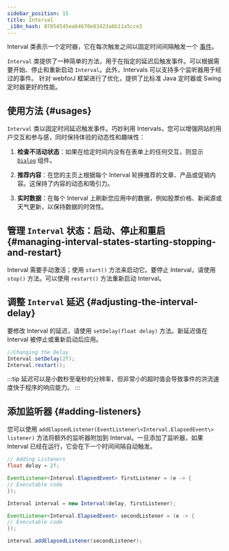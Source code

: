 ```yaml
---
sidebar_position: 15
title: Interval
_i18n_hash: 07054545ea64670e83423a6b11a5cce3
---
```

<DocChip chip='since' label='24.02' />
<JavadocLink type="foundation" location="com/webforj/Interval" top='true'/>

<JavadocLink type="foundation" location="com/webforj/Interval" code='true' >Interval</JavadocLink> 类表示一个定时器，它在每次触发之间以固定时间间隔触发一个 [事件](../building-ui/events)。

`Interval` 类提供了一种简单的方法，用于在指定的延迟后触发事件。可以根据需要开始、停止和重新启动 `Interval`。此外，Intervals 可以支持多个监听器用于经过的事件。
针对 webforJ 框架进行了优化，提供了比标准 Java 定时器或 Swing 定时器更好的性能。

## 使用方法 {#usages}
`Interval` 类以固定时间延迟触发事件。巧妙利用 Intervals，您可以增强网站的用户交互和参与感，同时保持体验的动态性和趣味性：

1. **检查不活动状态**：如果在给定时间内没有在表单上的任何交互，则显示 [`Dialog`](../components/dialog) 组件。

2. **推荐内容**：在您的主页上根据每个 Interval 轮换推荐的文章、产品或促销内容。这保持了内容的动态和吸引力。

3. **实时数据**：在每个 Interval 上刷新您应用中的数据，例如股票价格、新闻源或天气更新，以保持数据的时效性。

## 管理 `Interval` 状态：启动、停止和重启 {#managing-interval-states-starting-stopping-and-restart}
Interval 需要手动激活；使用 `start()` 方法来启动它。要停止 Interval，请使用 `stop()` 方法。可以使用 `restart()` 方法重新启动 Interval。

## 调整 `Interval` 延迟 {#adjusting-the-interval-delay}

要修改 Interval 的延迟，请使用 `setDelay(float delay)` 方法。新延迟值在 Interval 被停止或重新启动后应用。

```java
//Changing the Delay
Interval.setDelay(2f);
Interval.restart();
```

:::tip
延迟可以是小数秒至毫秒的分辨率，但非常小的超时值会导致事件的洪流速度快于程序的响应能力。
:::

## 添加监听器 {#adding-listeners}

您可以使用 `addElapsedListener(EventListener\<Interval.ElapsedEvent\> listener)` 方法将额外的监听器附加到 Interval。一旦添加了监听器，如果 Interval 已经在运行，它会在下一个时间间隔自动触发。

```java
// Adding Listeners
float delay = 2f;

EventListener<Interval.ElapsedEvent> firstListener = (e -> {
// Executable code
});

Interval interval = new Interval(delay, firstListener);

EventListener<Interval.ElapsedEvent> secondListener = (e -> {
// Executable code
});

interval.addElapsedListener(secondListener);
```
